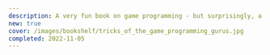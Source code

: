 ```yaml
---
description: A very fun book on game programming - but surprisingly, a very poor one. The book doesn&#39;t hold its premises&#58; there&#39;s nothing from gurus (I presume he refers himself as such) because the level is (intentionally) basic, and the project (Warlock) is not a game but a renderer; additionally, by examining both 2d and 3d, it ends up being somewhat disjointed and sparse.
new: true
cover: /images/bookshelf/tricks_of_the_game_programming_gurus.jpg
completed: 2022-11-05
---
```

